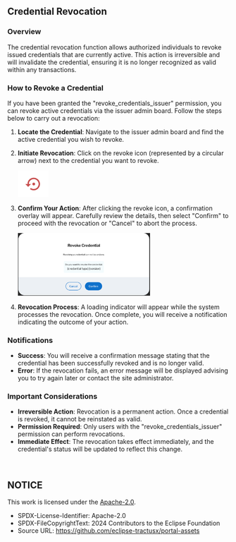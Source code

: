 ## Credential Revocation

### Overview
The credential revocation function allows authorized individuals to revoke issued credentials that are currently active. This action is irreversible and will invalidate the credential, ensuring it is no longer recognized as valid within any transactions.

### How to Revoke a Credential
If you have been granted the "revoke_credentials_issuer" permission, you can revoke active credentials via the issuer admin board. Follow the steps below to carry out a revocation:

1. **Locate the Credential**: Navigate to the issuer admin board and find the active credential you wish to revoke.

2. **Initiate Revocation**: Click on the revoke icon (represented by a circular arrow) next to the credential you want to revoke.

   <img width="70" alt="image" src="https://raw.githubusercontent.com/eclipse-tractusx/portal-assets/main/docs/static/credential-revocation-icon.png">

3. **Confirm Your Action**: After clicking the revoke icon, a confirmation overlay will appear. Carefully review the details, then select "Confirm" to proceed with the revocation or "Cancel" to abort the process.

   <img width="300" alt="image" src="https://raw.githubusercontent.com/eclipse-tractusx/portal-assets/main/docs/static/credential-revocation-overlay.png">

4. **Revocation Process**: A loading indicator will appear while the system processes the revocation. Once complete, you will receive a notification indicating the outcome of your action.

### Notifications

- **Success**: You will receive a confirmation message stating that the credential has been successfully revoked and is no longer valid.
- **Error**: If the revocation fails, an error message will be displayed advising you to try again later or contact the site administrator.

### Important Considerations
- **Irreversible Action**: Revocation is a permanent action. Once a credential is revoked, it cannot be reinstated as valid.
- **Permission Required**: Only users with the "revoke_credentials_issuer" permission can perform revocations.
- **Immediate Effect**: The revocation takes effect immediately, and the credential's status will be updated to reflect this change.

<br>

## NOTICE

This work is licensed under the [Apache-2.0](https://www.apache.org/licenses/LICENSE-2.0).

- SPDX-License-Identifier: Apache-2.0
- SPDX-FileCopyrightText: 2024 Contributors to the Eclipse Foundation
- Source URL: https://github.com/eclipse-tractusx/portal-assets
